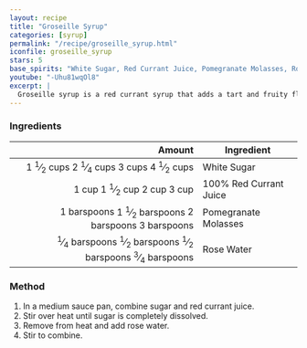 ```yaml
---
layout: recipe
title: "Groseille Syrup"
categories: [syrup]
permalink: "/recipe/groseille_syrup.html"
iconfile: groseille_syrup
stars: 5
base_spirits: "White Sugar, Red Currant Juice, Pomegranate Molasses, Rose Water"
youtube: "-Uhu81wqOl8"
excerpt: |
  Groseille syrup is a red currant syrup that adds a tart and fruity flavor to cocktails. It's a key ingredient in classic cocktails like the Artist's Special and the Nineteen Twenty.
---
```


### Ingredients

|        Amount | Ingredient             |
| ------------: | ---------------------- |
|      <span class="onex active">1 <sup>1</sup>&frasl;<sub>2</sub> cups </span> <span class="onehalfx">2 <sup>1</sup>&frasl;<sub>4</sub> cups </span> <span class="twox">3 cups </span> <span class="threex">4 <sup>1</sup>&frasl;<sub>2</sub> cups </span>| White Sugar            |
|         <span class="onex active">1 cup </span> <span class="onehalfx">1 <sup>1</sup>&frasl;<sub>2</sub> cup </span> <span class="twox">2 cup </span> <span class="threex">3 cup </span>| 100% Red Currant Juice |
|    <span class="onex active">1 barspoons</span> <span class="onehalfx">1 <sup>1</sup>&frasl;<sub>2</sub> barspoons</span> <span class="twox">2 barspoons</span> <span class="threex">3 barspoons</span>| Pomegranate Molasses   |
| <span class="onex active"> <sup>1</sup>&frasl;<sub>4</sub> barspoons</span> <span class="onehalfx"> <sup>1</sup>&frasl;<sub>2</sub> barspoons</span> <span class="twox"> <sup>1</sup>&frasl;<sub>2</sub> barspoons</span> <span class="threex"> <sup>3</sup>&frasl;<sub>4</sub> barspoons</span>| Rose Water             |

### Method

1. In a medium sauce pan, combine sugar and red currant juice.
2. Stir over heat until sugar is completely dissolved.
3. Remove from heat and add rose water.
4. Stir to combine.

    
<script type="application/ld+json">
{
  "": "https://schema.org",
  "": "Recipe",
  "author": "{{ page.author }}",
  "description": "{{ page.excerpt }}",
  "image": "{% for ingredient in site.data[page.iconfile].images.ingredient limit: 1 %}{{ ingredient.url }}{% endfor %}",
  "recipeIngredient": [
  ],
  "name": "{{ page.title }}",
  "recipeInstructions": "",
  "recipeYield": "1 cocktail",
}
</script>

    